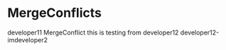 # MergeConflicts

developer11
MergeConflict this is testing from developer12
developer12-imdeveloper2
